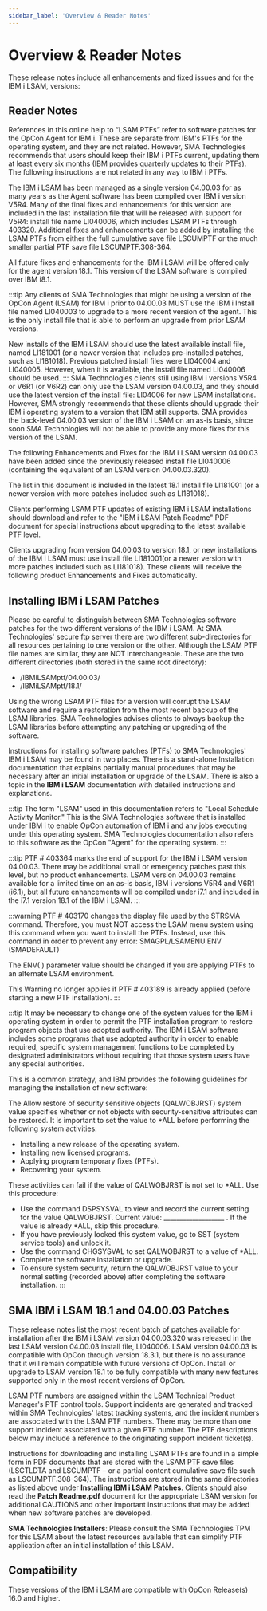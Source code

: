 ```yaml
---
sidebar_label: 'Overview & Reader Notes'
---
```


# Overview & Reader Notes

These release notes include all enhancements and fixed issues and for the IBM i LSAM, versions:

## Reader Notes
References in this online help to “LSAM PTFs” refer to software patches for the OpCon Agent for IBM i. These are separate from IBM's PTFs for the operating system, and they are not related. However, SMA Technologies recommends that users should keep their IBM i PTFs current, updating them at least every six months (IBM provides quarterly updates to their PTFs). The following instructions are not related in any way to IBM i PTFs.

The IBM i LSAM has been managed as a single version 04.00.03 for as many years as the Agent software has been compiled over IBM i version V5R4. Many of the final fixes and enhancements for this version are included in the last installation file that will be released with support for V5R4: install file name  LI040006, which includes LSAM PTFs through 403320. Additional fixes and enhancements can be added by installing the LSAM PTFs from either the full cumulative save file LSCUMPTF or the much smaller partial PTF save file LSCUMPTF.308-364.

All future fixes and enhancements for the IBM i LSAM will be offered only for the agent version 18.1. This version of the LSAM software is compiled over IBM i8.1.

:::tip
Any clients of SMA Technologies that might be using a version of the OpCon Agent (LSAM) for IBM i prior to 04.00.03 MUST use the IBM i Install file named LI040003 to upgrade to a more recent version of the agent. This is the only install file that is able to perform an upgrade from prior LSAM versions.

New installs of the IBM i LSAM should use the latest available install file, named LI181001 (or a newer version that includes pre-installed patches, such as LI181018). Previous patched install files were LI040004 and LI040005. However, when it is available, the install file named LI040006 should be used.
:::
SMA Technologies clients still using IBM i versions V5R4 or V6R1 (or V6R2) can only use the LSAM version 04.00.03, and they should use the latest version of the install file: LI04006 for new LSAM installations. However, SMA strongly recommends that these clients should upgrade their IBM i operating system to a version that IBM still supports. SMA provides the back-level 04.00.03 version of the IBM i LSAM on an as-is basis, since soon SMA Technologies will not be able to provide any more fixes for this version of the LSAM.

The following Enhancements and Fixes for the IBM i LSAM version 04.00.03 have been added since the previously released install file LI040006 (containing the equivalent of an LSAM version 04.00.03.320).

The list in this document is included in the latest 18.1 install file LI181001 (or a newer version with more patches included such as LI181018).

Clients performing LSAM PTF updates of existing IBM i LSAM installations should download and refer to the "IBM i LSAM Patch Readme" PDF document for special instructions about upgrading to the latest available PTF level.

Clients upgrading from version 04.00.03 to version 18.1, or new installations of the IBM i LSAM must use install file LI181001(or a newer version with more patches included such as LI181018). These clients will receive the following product Enhancements and Fixes automatically.

## Installing IBM i LSAM Patches

Please be careful to distinguish between SMA Technologies software patches for the two different versions of the IBM i LSAM. At SMA Technologies' secure ftp server there are two different sub-directories for all resources pertaining to one version or the other. Although the LSAM PTF file names are similar, they  are NOT interchangeable. These are the two different directories (both stored in the same root directory):

- /IBMiLSAMptf/04.00.03/
- /IBMiLSAMptf/18.1/

Using the wrong LSAM PTF files for a version will corrupt the LSAM software and require a restoration from the most recent backup of the LSAM libraries. SMA Technologies advises clients to always backup the LSAM libraries before attempting any patching or upgrading of the software.

Instructions for installing software patches (PTFs) to SMA Technologies' IBM i LSAM may be found in two places. There is a stand-alone Installation documentation that explains partially manual procedures that may be necessary after an initial installation or upgrade of the LSAM. There is also a topic in the **IBM i LSAM** documentation with detailed instructions and explanations.

:::tip
The term "LSAM" used in this documentation refers to "Local Schedule Activity Monitor." This is the SMA Technologies software that is installed under IBM i to enable OpCon automation of IBM i and any jobs executing under this operating system. SMA Technologies documentation also refers to this software as the OpCon "Agent" for the operating system.
:::

:::tip
PTF # 403364 marks the end of support for the IBM i LSAM version 04.00.03. There may be additional small or emergency patches past this level, but no product enhancements. LSAM version 04.00.03 remains available for a limited time on an as-is basis, IBM i versions V5R4 and V6R1 (i6.1), but all future enhancements will be compiled under i7.1 and included in the i7.1 version 18.1 of the IBM i LSAM.
:::

:::warning
PTF # 403170 changes the display file used by the STRSMA command. Therefore, you must NOT access the LSAM menu system using this command when you want to install the PTFs. Instead, use this command in order to prevent any error: SMAGPL/LSAMENU ENV (SMADEFAULT)

The ENV( ) parameter value should be changed if you are applying PTFs to an alternate LSAM
environment.

This Warning no longer applies if PTF # 403189 is already applied (before starting a new PTF
installation).
:::

:::tip
It may be necessary to change one of the system values for the IBM i operating system in order to permit the PTF installation program to restore program objects that use adopted authority. The IBM i LSAM software includes some programs that use adopted authority in order to enable required, specific system management functions to be completed by designated administrators without requiring that those system users have any special authorities. 

This is a common strategy, and IBM provides the following guidelines for managing the installation
of new software:

The Allow restore of security sensitive objects (QALWOBJRST) system value specifies whether
or not objects with security-sensitive attributes can be restored. It is important to set the value to
*ALL before performing the following system activities:
- Installing a new release of the operating system.
- Installing new licensed programs.
- Applying program temporary fixes (PTFs).
- Recovering your system.

These activities can fail if the value of QALWOBJRST is not set to *ALL. Use this procedure:
- Use the command DSPSYSVAL to view and record the current setting for the value
QALWOBJRST. Current value: ___________________ . If the value is already *ALL, skip
this procedure.
- If you have previously locked this system value, go to SST (system service tools) and
unlock it.
- Use the command CHGSYSVAL to set QALWOBJRST to a value of *ALL.
- Complete the software installation or upgrade.
- To ensure system security, return the QALWOBJRST value to your normal setting (recorded
above) after completing the software installation.
:::

## SMA IBM i LSAM 18.1 and 04.00.03 Patches

These release notes list the most recent batch of patches available for installation after the IBM i LSAM version 04.00.03.320 was released in the last LSAM version 04.00.03 install file, LI040006. LSAM version 04.00.03 is compatible with OpCon through version 18.3.1, but there is no assurance that it will  remain compatible with future versions of OpCon. Install or upgrade to LSAM version 18.1 to be fully compatible with many new features supported only in the most recent versions of OpCon.

LSAM PTF numbers are assigned within the LSAM Technical Product Manager's PTF control tools. Support incidents are generated and tracked within SMA Technologies' latest tracking systems, and the incident numbers are associated with the LSAM PTF numbers. There may be more than one support incident associated with a given PTF number. The PTF descriptions below may include a reference to the originating support incident ticket(s).

Instructions for downloading and installing LSAM PTFs are found in a simple form in PDF documents that are stored with the LSAM PTF save files (LSCTLDTA and LSCUMPTF – or a partial content cumulative save file such as LSCUMPTF.308-364). The instructions are stored in the same directories as listed above under **Installing IBM i LSAM Patches**. Clients should also read the **Patch Readme.pdf** document for the appropriate LSAM version for additional CAUTIONS and other important instructions that may be added when new software patches are developed.

**SMA Technologies Installers**: Please consult the SMA Technologies TPM for this LSAM about the latest resources available that can simplify PTF application after an initial installation of this LSAM.

## Compatibility
These versions of the IBM i LSAM are compatible with OpCon Release(s) 16.0 and higher.